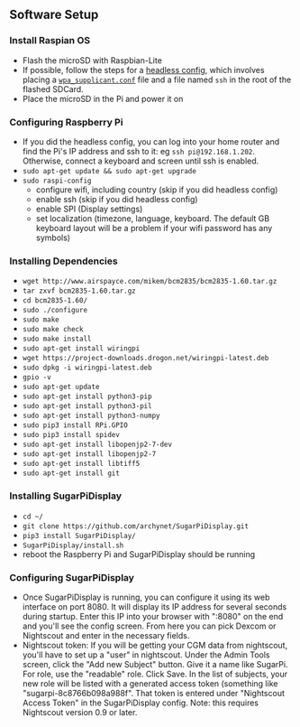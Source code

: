
## Software Setup

### Install Raspian OS
- Flash the microSD with Raspbian-Lite
- If possible, follow the steps for a [headless config](https://www.raspberrypi.org/documentation/configuration/wireless/headless.md), which involves placing a [``wpa_supplicant.conf``](https://www.raspberrypi.org/documentation/computers/configuration.html#adding-the-network-details-to-your-raspberry-pi) file and a file named ``ssh`` in the root of the flashed SDCard.
- Place the microSD in the Pi and power it on

### Configuring Raspberry Pi
- If you did the headless config, you can log into your home router and find the Pi's IP address and ssh to it: eg ``ssh pi@192.168.1.202``.  Otherwise, connect a keyboard and screen until ssh is enabled.
- ``sudo apt-get update && sudo apt-get upgrade``
- ``sudo raspi-config``
  - configure wifi, including country (skip if you did headless config)
  - enable ssh (skip if you did headless config)
  - enable SPI (Display settings)
  - set localization (timezone, language, keyboard.  The default GB keyboard layout will be a problem if your wifi password has any symbols)

### Installing Dependencies
- ``wget http://www.airspayce.com/mikem/bcm2835/bcm2835-1.60.tar.gz``
- ``tar zxvf bcm2835-1.60.tar.gz ``
- ``cd bcm2835-1.60/``
- ``sudo ./configure``
- ``sudo make``
- ``sudo make check``
- ``sudo make install``
- ``sudo apt-get install wiringpi``
- ``wget https://project-downloads.drogon.net/wiringpi-latest.deb``
- ``sudo dpkg -i wiringpi-latest.deb``
- ``gpio -v``
- ``sudo apt-get update``
- ``sudo apt-get install python3-pip``
- ``sudo apt-get install python3-pil``
- ``sudo apt-get install python3-numpy``
- ``sudo pip3 install RPi.GPIO``
- ``sudo pip3 install spidev``
- ``sudo apt-get install libopenjp2-7-dev``
- ``sudo apt-get install libopenjp2-7``
- ``sudo apt-get install libtiff5``
- ``sudo apt-get install git``

### Installing SugarPiDisplay
- ``cd ~/``
- ``git clone https://github.com/archynet/SugarPiDisplay.git``
- ``pip3 install SugarPiDisplay/``
- ``SugarPiDisplay/install.sh``
- reboot the Raspberry Pi and SugarPiDisplay should be running

### Configuring SugarPiDisplay
- Once SugarPiDisplay is running, you can configure it using its web interface on port 8080.  It will display its IP address for several seconds during startup.  Enter this IP into your browser with ":8080" on the end and you'll see the config screen.  From here you can pick Dexcom or Nightscout and enter in the necessary fields.
- Nightscout token: If you will be getting your CGM data from nightscout, you'll have to set up a "user" in nightscout.  Under the Admin Tools screen, click the "Add new Subject" button.  Give it a name like SugarPi.  For role, use the "readable" role.  Click Save.  In the list of subjects, your new role will be listed with a generated access token (something like "sugarpi-8c8766b098a988f".  That token is entered under "Nightscout Access Token" in the SugarPiDisplay config.  Note: this requires Nightscout version 0.9 or later.
